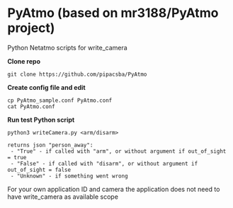 # PyAtmo (based on mr3188/PyAtmo project)
Python Netatmo scripts for write_camera

<b>Clone repo</b>
```
git clone https://github.com/pipacsba/PyAtmo
```

<b>Create config file and edit</b>
```
cp PyAtmo_sample.conf PyAtmo.conf
cat PyAtmo.conf

```

<b>Run test Python script</b>
```
python3 writeCamera.py <arm/disarm>

returns json "person_away":
 - "True" - if called with "arm", or without argument if out_of_sight = true
 - "False" - if called with "disarm", or without argument if out_of_sight = false
 - "Unknown" - if something went wrong
```

For your own application ID and camera the application does not need to have write_camera as available scope
